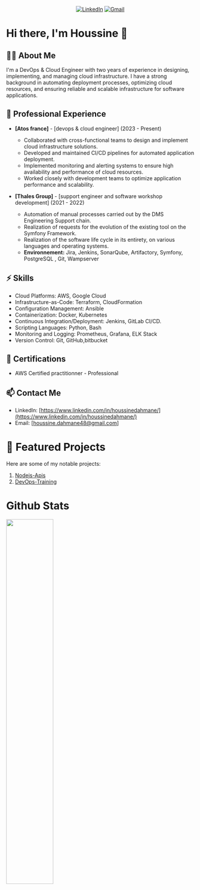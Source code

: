 <div align="center">

[![LinkedIn](https://img.shields.io/badge/LinkedIn-houssinedahmane?style=flat-square&logo=linkedin&logoColor=white)](https://www.linkedin.com/in/houssinedahmane/)
[![Gmail](https://img.shields.io/badge/Gmail-houssine.dahmane48@gmail.com-informational?style=flat-square&color=EA4335&logo=gmail&logoColor=white)](mailto:houssine.dahmane48@gmail.com?subject=Hey!)

</div>

# Hi there, I'm **Houssine** 👋

## 👨‍💻 About Me
I'm a DevOps & Cloud Engineer with two years of experience in designing, implementing, and managing cloud infrastructure. I have a strong background in automating deployment processes, optimizing cloud resources, and ensuring reliable and scalable infrastructure for software applications.

## 💼 Professional Experience

- **[Atos france]** - [devops & cloud engineer] (2023 - Present)
  - Collaborated with cross-functional teams to design and implement cloud infrastructure solutions.
  - Developed and maintained CI/CD pipelines for automated application deployment.
  - Implemented monitoring and alerting systems to ensure high availability and performance of cloud resources.
  - Worked closely with development teams to optimize application performance and scalability.

- **[Thales Group]** - [support engineer and software workshop development] (2021 - 2022) 
  - Automation of manual processes carried out by the DMS Engineering Support chain.
  - Realization of requests for the evolution of the existing tool on the Symfony Framework.
  - Realization of the software life cycle in its entirety, on various languages ​​and operating systems.
  - **Environnement:** Jira, Jenkins, SonarQube, Artifactory, Symfony, PostgreSQL , Git, Wampserver

## ⚡ Skills
- Cloud Platforms: AWS, Google Cloud
- Infrastructure-as-Code: Terraform, CloudFormation
- Configuration Management: Ansible
- Containerization: Docker, Kubernetes
- Continuous Integration/Deployment: Jenkins, GitLab CI/CD.
- Scripting Languages: Python, Bash
- Monitoring and Logging: Prometheus, Grafana, ELK Stack
- Version Control: Git, GitHub,bitbucket

## 🌱 Certifications
- AWS Certified practitionner - Professional

## 📫 Contact Me
- LinkedIn: [https://www.linkedin.com/in/houssinedahmane/](https://www.linkedin.com/in/houssinedahmane/)
- Email: [houssine.dahmane48@gmail.com]



# 🚀 Featured Projects

Here are some of my notable projects:

1. [Nodejs-Apis](https://github.com/houssinedahmane/Nodejs-Apis.git)
2. [DevOps-Training](https://github.com/houssinedahmane/DevOps-Training.git)


# Github Stats

<img src="https://github-readme-stats.vercel.app/api?username=houssinedahmane&show_icons=true&theme=calm" align="left" style="width: 50%" />
